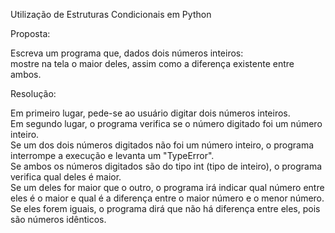 Utilização de Estruturas Condicionais em Python

Proposta:

Escreva um programa que, dados dois números inteiros:   
mostre na tela o maior deles, assim como a diferença existente entre ambos.

Resolução:

Em primeiro lugar, pede-se ao usuário digitar dois números inteiros.     
Em segundo lugar, o programa verifica se o número digitado foi um número inteiro.     
Se um dos dois números digitados não foi um número inteiro, o programa interrompe a execução e levanta um "TypeError".     
Se ambos os números digitados são do tipo int (tipo de inteiro), o programa verifica qual deles é maior.  
Se um deles for maior que o outro, o programa irá indicar qual número entre eles é o maior e qual é a diferença entre o maior número e o menor número.      
Se eles forem iguais, o programa dirá que não há diferença entre eles, pois são números idênticos.                                                        
